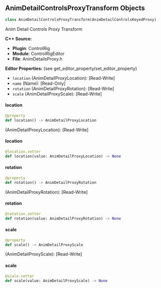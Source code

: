 ## AnimDetailControlsProxyTransform Objects

```python
class AnimDetailControlsProxyTransform(AnimDetailControlsKeyedProxy)
```

Anim Detail Controls Proxy Transform

**C++ Source:**

- **Plugin**: ControlRig
- **Module**: ControlRigEditor
- **File**: AnimDetailsProxy.h

**Editor Properties:** (see get_editor_property/set_editor_property)

- ``location`` (AnimDetailProxyLocation):  [Read-Write]
- ``name`` (Name):  [Read-Only]
- ``rotation`` (AnimDetailProxyRotation):  [Read-Write]
- ``scale`` (AnimDetailProxyScale):  [Read-Write]

<a id="unreal.AnimDetailControlsProxyTransform.location"></a>

#### location

```python
@property
def location() -> AnimDetailProxyLocation
```

(AnimDetailProxyLocation):  [Read-Write]

<a id="unreal.AnimDetailControlsProxyTransform.location"></a>

#### location

```python
@location.setter
def location(value: AnimDetailProxyLocation) -> None
```

<a id="unreal.AnimDetailControlsProxyTransform.rotation"></a>

#### rotation

```python
@property
def rotation() -> AnimDetailProxyRotation
```

(AnimDetailProxyRotation):  [Read-Write]

<a id="unreal.AnimDetailControlsProxyTransform.rotation"></a>

#### rotation

```python
@rotation.setter
def rotation(value: AnimDetailProxyRotation) -> None
```

<a id="unreal.AnimDetailControlsProxyTransform.scale"></a>

#### scale

```python
@property
def scale() -> AnimDetailProxyScale
```

(AnimDetailProxyScale):  [Read-Write]

<a id="unreal.AnimDetailControlsProxyTransform.scale"></a>

#### scale

```python
@scale.setter
def scale(value: AnimDetailProxyScale) -> None
```

<a id="unreal.AnimDetailControlsProxyLocation"></a>